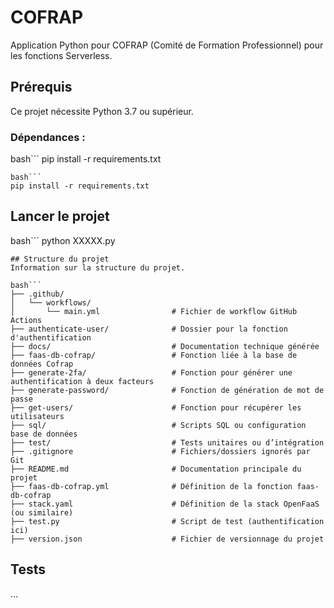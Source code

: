 # COFRAP
Application Python pour COFRAP (Comité de Formation Professionnel) pour les fonctions Serverless.

## Prérequis
Ce projet nécessite Python 3.7 ou supérieur.

### **Dépendances** :
bash```
pip install -r requirements.txt
```
bash```
pip install -r requirements.txt
```
## Lancer le projet
bash```
python XXXXX.py
```
## Structure du projet
Information sur la structure du projet.

bash```
├── .github/
│   └── workflows/
│       └── main.yml                # Fichier de workflow GitHub Actions
├── authenticate-user/              # Dossier pour la fonction d'authentification
├── docs/                           # Documentation technique générée
├── faas-db-cofrap/                 # Fonction liée à la base de données Cofrap
├── generate-2fa/                   # Fonction pour générer une authentification à deux facteurs
├── generate-password/              # Fonction de génération de mot de passe
├── get-users/                      # Fonction pour récupérer les utilisateurs
├── sql/                            # Scripts SQL ou configuration base de données
├── test/                           # Tests unitaires ou d’intégration
├── .gitignore                      # Fichiers/dossiers ignorés par Git
├── README.md                       # Documentation principale du projet
├── faas-db-cofrap.yml              # Définition de la fonction faas-db-cofrap
├── stack.yaml                      # Définition de la stack OpenFaaS (ou similaire)
├── test.py                         # Script de test (authentification ici)
├── version.json                    # Fichier de versionnage du projet
```
## Tests
...
 
